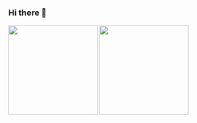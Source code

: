 ### Hi there 👋
<a href="https://github.com/AbdullahAyan">
  <img align="left" height="180em" src="https://github-readme-stats.vercel.app/api?username=AbdullahAyan&theme=highcontrast&show_icons=true&hide_border=false&count_private=true"/>
</a>
<a href="https://github.com/AbdullahAyan">
  <img align="left" height="180em" src="https://github-readme-streak-stats.herokuapp.com/?user=AbdullahAyan&theme=highcontrast&hide_border=false"/>
</a>
<!--
**AbdullahAyan/AbdullahAyan** is a ✨ _special_ ✨ repository because its `README.md` (this file) appears on your GitHub profile.

Here are some ideas to get you started:

- 🔭 I’m currently working on ...
- 🌱 I’m currently learning ...
- 👯 I’m looking to collaborate on ...
- 🤔 I’m looking for help with ...
- 💬 Ask me about ...
- 📫 How to reach me: ...
- 😄 Pronouns: ...
- ⚡ Fun fact: ...
-->
